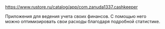 https://www.rustore.ru/catalog/app/com.zanuda1337.cashkeeper

Приложения для ведения учета своих финансов. С помощью него можно оптимизировать свои расходы благодаря подробной статистике.
